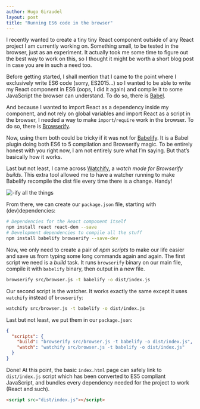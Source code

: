 ```yaml
---
author: Hugo Giraudel
layout: post
title: "Running ES6 code in the browser"
---
```


I recently wanted to create a tiny tiny React component outside of any React project I am currently working on. Something small, to be tested in the browser, just as an experiment. It actually took me some time to figure out the best way to work on this, so I thought it might be worth a short blog post in case you are in such a need too.

Before getting started, I shall mention that I came to the point where I exclusively write ES6 code (sorry, ES2015…) so I wanted to be able to write my React component in ES6 (oops, I did it again) and compile it to some JavaScript the browser can understand. To do so, there is [Babel](https://babeljs.io/).

And because I wanted to import React as a dependency inside my component, and not rely on global variables and import React as a script in the browser, I needed a way to make `import`/`require` work in the browser. To do so, there is [Browserify](http://browserify.org/).

Now, using them both could be tricky if it was not for [Babelify](https://github.com/babel/babelify). It is a Babel plugin doing both ES6 to 5 compilation and Browserify magic. To be entirely honest with you right now, I am not entirely sure what I’m saying. But that’s basically how it works.

Last but not least, I came across [Watchify](https://github.com/substack/watchify), a *watch mode for Browserify builds*. This extra tool allowed me to have a watcher running to make Babelify recompile the dist file every time there is a change. Handy!

![-ify all the things](http://i.imgur.com/yHiAcVZ.jpg)

From there, we can create our `package.json` file, starting with (dev)dependencies:

```sh
# Dependencies for the React component itself
npm install react react-dom --save
# Development dependencies to compile all the stuff
npm install babelify browserify --save-dev
```

Now, we only need to create a pair of *npm scripts* to make our life easier and save us from typing some long commands again and again. The first script we need is a *build* task. It runs `browserify` binary on our main file, compile it with `babelify` binary, then output in a new file.

```sh
browserify src/browser.js -t babelify -o dist/index.js
```

Our second script is the watcher. It works exactly the same except it uses `watchify` instead of `browserify`:

```sh
watchify src/browser.js -t babelify -o dist/index.js
```

Last but not least, we put them in our `package.json`:

```json
{
  "scripts": {
    "build": "browserify src/browser.js -t babelify -o dist/index.js",
    "watch": "watchify src/browser.js -t babelify -o dist/index.js"
  }
}
```

Done! At this point, the basic `index.html` page can safely link to `dist/index.js` script which has been converted to ES5 compliant JavaScript, and bundles every dependency needed for the project to work (React and such).

```html
<script src="dist/index.js"></script>
```
